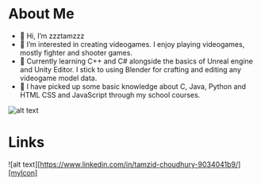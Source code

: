 # About Me
- 👋 Hi, I’m zzztamzzz
- 👀 I’m interested in creating videogames. I enjoy playing videogames, mostly fighter and shooter games.
- 🌱 Currently learning C++ and C# alongside the basics of Unreal engine and Unity Editor. I stick to using Blender for crafting and editing any videogame model data.
- 📔 I have picked up some basic knowledge about C, Java, Python and HTML CSS and JavaScript through my school courses.

![alt text](https://media.giphy.com/media/ZEILv6a8KBDFq4KhbB/giphy.gif)
# Links
![alt text][https://www.linkedin.com/in/tamzid-choudhury-9034041b9/][myIcon]

[myIcon]: https://github.com/zzztamzzz/zzztamzzz/blob/main/images/linkedin/resized/dall-e-3-linkedin-logo.jpg?raw=true "Link to Profile"
<!---
zzztamzzz/zzztamzzz is a ✨ special ✨ repository because its `README.md` (this file) appears on your GitHub profile.
You can click the Preview link to take a look at your changes.
--->
